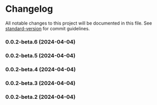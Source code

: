 # Changelog

All notable changes to this project will be documented in this file. See [standard-version](https://github.com/conventional-changelog/standard-version) for commit guidelines.

### 0.0.2-beta.6 (2024-04-04)

### 0.0.2-beta.5 (2024-04-04)

### 0.0.2-beta.4 (2024-04-04)

### 0.0.2-beta.3 (2024-04-04)

### 0.0.2-beta.2 (2024-04-04)

